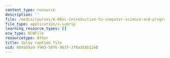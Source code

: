 ```yaml
---
content_type: resource
description: ''
file: /media/courses/6-00sc-introduction-to-computer-science-and-programming-spring-2011/884a59a47903507696373f8a358b12e8_K1w2o5i0NGQ.vtt
file_type: application/x-subrip
learning_resource_types: []
ocw_type: OCWFile
resourcetype: Other
title: 3play caption file
uid: 884a59a4-7903-5076-9637-3f8a358b12e8
---
```

